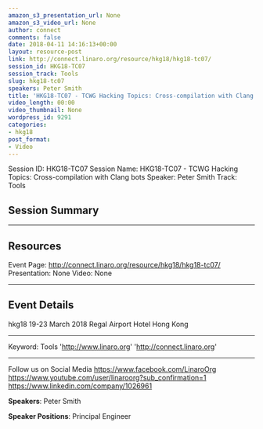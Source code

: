 ```yaml
---
amazon_s3_presentation_url: None
amazon_s3_video_url: None
author: connect
comments: false
date: 2018-04-11 14:16:13+00:00
layout: resource-post
link: http://connect.linaro.org/resource/hkg18/hkg18-tc07/
session_id: HKG18-TC07
session_track: Tools
slug: hkg18-tc07
speakers: Peter Smith
title: 'HKG18-TC07 - TCWG Hacking Topics: Cross-compilation with Clang bots'
video_length: 00:00
video_thumbnail: None
wordpress_id: 9291
categories:
- hkg18
post_format:
- Video
---
```


Session ID: HKG18-TC07
Session Name: HKG18-TC07 - TCWG Hacking Topics: Cross-compilation with Clang bots
Speaker: Peter Smith
Track: Tools

## Session Summary

---

## Resources

Event Page: http://connect.linaro.org/resource/hkg18/hkg18-tc07/
Presentation: None
Video: None

---

## Event Details

hkg18
19-23 March 2018
Regal Airport Hotel Hong Kong

---

Keyword: Tools
'http://www.linaro.org'
'http://connect.linaro.org'

---

Follow us on Social Media
https://www.facebook.com/LinaroOrg
https://www.youtube.com/user/linaroorg?sub_confirmation=1
https://www.linkedin.com/company/1026961

**Speakers**: Peter Smith

**Speaker Positions**: Principal Engineer